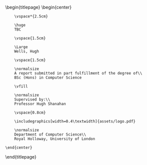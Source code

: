\begin{titlepage}
    \begin{center}
        
        \vspace*{2.5cm}
        
        \huge
        TBC
        
        \vspace{1.5cm}
        
        \Large
        Wells, Hugh

        \vspace{1.5cm}

        \normalsize
        A report submitted in part fulfillment of the degree of\\
        BSc (Hons) in Computer Science
        
        \vfill
        
        \normalsize
        Supervised by:\\
        Professor Hugh Shanahan 

        \vspace{0.8cm}

        \includegraphics[width=0.4\textwidth]{assets/logo.pdf}
        
        \normalsize
        Department of Computer Science\\
        Royal Holloway, University of London

    \end{center}
\end{titlepage}
